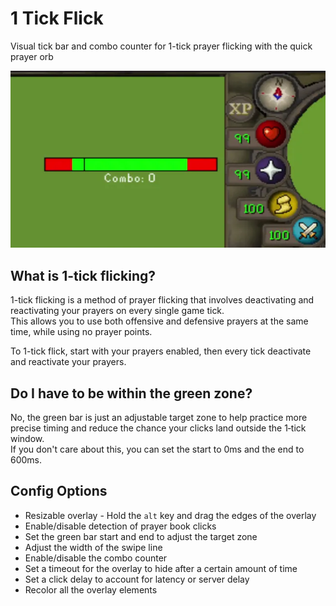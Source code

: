 # 1 Tick Flick
Visual tick bar and combo counter for 1-tick prayer flicking with the quick prayer orb

<img width=600px src="example-image.webp">

## What is 1-tick flicking?
1-tick flicking is a method of prayer flicking that involves deactivating and reactivating your prayers on every single game tick.  
This allows you to use both offensive and defensive prayers at the same time, while using no prayer points.

To 1-tick flick, start with your prayers enabled, then every tick deactivate and reactivate your prayers.

## Do I have to be within the green zone?
No, the green bar is just an adjustable target zone to help practice more precise timing and reduce the chance your clicks land outside the 1‑tick window.    
If you don't care about this, you can set the start to 0ms and the end to 600ms.

## Config Options
- Resizable overlay - Hold the `alt` key and drag the edges of the overlay
- Enable/disable detection of prayer book clicks
- Set the green bar start and end to adjust the target zone
- Adjust the width of the swipe line
- Enable/disable the combo counter
- Set a timeout for the overlay to hide after a certain amount of time
- Set a click delay to account for latency or server delay
- Recolor all the overlay elements

